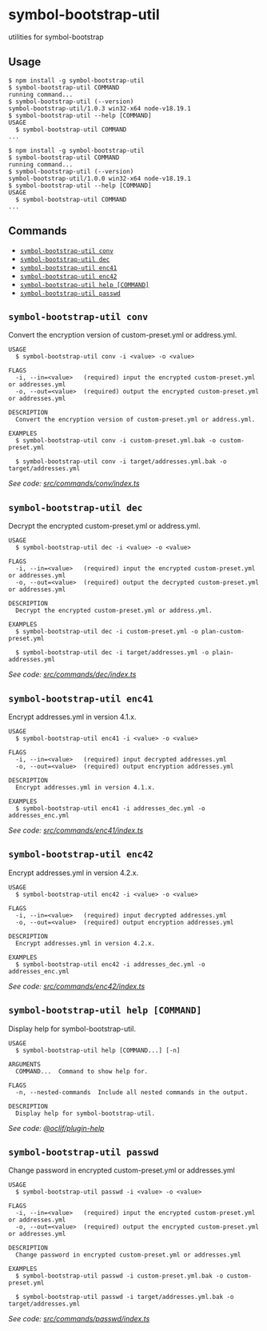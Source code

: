 # symbol-bootstrap-util

utilities for symbol-bootstrap

## Usage

<!-- usage -->

```sh-session
$ npm install -g symbol-bootstrap-util
$ symbol-bootstrap-util COMMAND
running command...
$ symbol-bootstrap-util (--version)
symbol-bootstrap-util/1.0.3 win32-x64 node-v18.19.1
$ symbol-bootstrap-util --help [COMMAND]
USAGE
  $ symbol-bootstrap-util COMMAND
...
```

<!-- usagestop -->

```sh-session
$ npm install -g symbol-bootstrap-util
$ symbol-bootstrap-util COMMAND
running command...
$ symbol-bootstrap-util (--version)
symbol-bootstrap-util/1.0.0 win32-x64 node-v18.19.1
$ symbol-bootstrap-util --help [COMMAND]
USAGE
  $ symbol-bootstrap-util COMMAND
...
```

## Commands

<!-- commands -->

- [`symbol-bootstrap-util conv`](#symbol-bootstrap-util-conv)
- [`symbol-bootstrap-util dec`](#symbol-bootstrap-util-dec)
- [`symbol-bootstrap-util enc41`](#symbol-bootstrap-util-enc41)
- [`symbol-bootstrap-util enc42`](#symbol-bootstrap-util-enc42)
- [`symbol-bootstrap-util help [COMMAND]`](#symbol-bootstrap-util-help-command)
- [`symbol-bootstrap-util passwd`](#symbol-bootstrap-util-passwd)

## `symbol-bootstrap-util conv`

Convert the encryption version of custom-preset.yml or address.yml.

```
USAGE
  $ symbol-bootstrap-util conv -i <value> -o <value>

FLAGS
  -i, --in=<value>   (required) input the encrypted custom-preset.yml or addresses.yml
  -o, --out=<value>  (required) output the encrypted custom-preset.yml or addresses.yml

DESCRIPTION
  Convert the encryption version of custom-preset.yml or address.yml.

EXAMPLES
  $ symbol-bootstrap-util conv -i custom-preset.yml.bak -o custom-preset.yml

  $ symbol-bootstrap-util conv -i target/addresses.yml.bak -o target/addresses.yml
```

_See code: [src/commands/conv/index.ts](https://github.com/ccHarvestasya/symbol-bootstrap-util/blob/v1.0.3/src/commands/conv/index.ts)_

## `symbol-bootstrap-util dec`

Decrypt the encrypted custom-preset.yml or address.yml.

```
USAGE
  $ symbol-bootstrap-util dec -i <value> -o <value>

FLAGS
  -i, --in=<value>   (required) input the encrypted custom-preset.yml or addresses.yml
  -o, --out=<value>  (required) output the decrypted custom-preset.yml or addresses.yml

DESCRIPTION
  Decrypt the encrypted custom-preset.yml or address.yml.

EXAMPLES
  $ symbol-bootstrap-util dec -i custom-preset.yml -o plan-custom-preset.yml

  $ symbol-bootstrap-util dec -i target/addresses.yml -o plain-addresses.yml
```

_See code: [src/commands/dec/index.ts](https://github.com/ccHarvestasya/symbol-bootstrap-util/blob/v1.0.3/src/commands/dec/index.ts)_

## `symbol-bootstrap-util enc41`

Encrypt addresses.yml in version 4.1.x.

```
USAGE
  $ symbol-bootstrap-util enc41 -i <value> -o <value>

FLAGS
  -i, --in=<value>   (required) input decrypted addresses.yml
  -o, --out=<value>  (required) output encryption addresses.yml

DESCRIPTION
  Encrypt addresses.yml in version 4.1.x.

EXAMPLES
  $ symbol-bootstrap-util enc41 -i addresses_dec.yml -o addresses_enc.yml
```

_See code: [src/commands/enc41/index.ts](https://github.com/ccHarvestasya/symbol-bootstrap-util/blob/v1.0.3/src/commands/enc41/index.ts)_

## `symbol-bootstrap-util enc42`

Encrypt addresses.yml in version 4.2.x.

```
USAGE
  $ symbol-bootstrap-util enc42 -i <value> -o <value>

FLAGS
  -i, --in=<value>   (required) input decrypted addresses.yml
  -o, --out=<value>  (required) output encryption addresses.yml

DESCRIPTION
  Encrypt addresses.yml in version 4.2.x.

EXAMPLES
  $ symbol-bootstrap-util enc42 -i addresses_dec.yml -o addresses_enc.yml
```

_See code: [src/commands/enc42/index.ts](https://github.com/ccHarvestasya/symbol-bootstrap-util/blob/v1.0.3/src/commands/enc42/index.ts)_

## `symbol-bootstrap-util help [COMMAND]`

Display help for symbol-bootstrap-util.

```
USAGE
  $ symbol-bootstrap-util help [COMMAND...] [-n]

ARGUMENTS
  COMMAND...  Command to show help for.

FLAGS
  -n, --nested-commands  Include all nested commands in the output.

DESCRIPTION
  Display help for symbol-bootstrap-util.
```

_See code: [@oclif/plugin-help](https://github.com/oclif/plugin-help/blob/v6.0.18/src/commands/help.ts)_

## `symbol-bootstrap-util passwd`

Change password in encrypted custom-preset.yml or addresses.yml

```
USAGE
  $ symbol-bootstrap-util passwd -i <value> -o <value>

FLAGS
  -i, --in=<value>   (required) input the encrypted custom-preset.yml or addresses.yml
  -o, --out=<value>  (required) output the encrypted custom-preset.yml or addresses.yml

DESCRIPTION
  Change password in encrypted custom-preset.yml or addresses.yml

EXAMPLES
  $ symbol-bootstrap-util passwd -i custom-preset.yml.bak -o custom-preset.yml

  $ symbol-bootstrap-util passwd -i target/addresses.yml.bak -o target/addresses.yml
```

_See code: [src/commands/passwd/index.ts](https://github.com/ccHarvestasya/symbol-bootstrap-util/blob/v1.0.3/src/commands/passwd/index.ts)_

<!-- commandsstop -->
